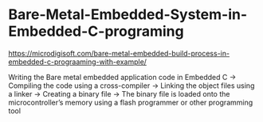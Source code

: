 # Bare-Metal-Embedded-System-in-Embedded-C-programing
https://microdigisoft.com/bare-metal-embedded-build-process-in-embedded-c-prograaming-with-example/

Writing the Bare metal embedded application code in Embedded C ->  Compiling the code using a cross-compiler ->  Linking the object files using a linker  -> Creating a binary file -> The binary file is loaded onto the microcontroller’s memory 
using a flash programmer or other programming tool

